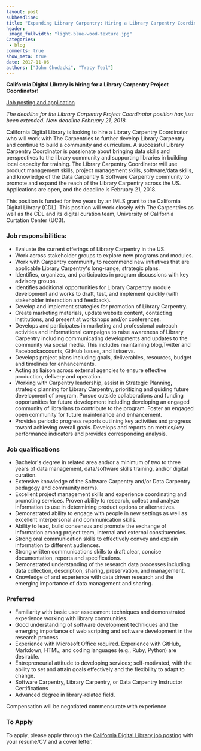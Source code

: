 ```yaml
---
layout: post
subheadline:
title: "Expanding Library Carpentry: Hiring a Library Carpentry Coordinator"
header:
 image_fullwidth: "light-blue-wood-texture.jpg"
Categories:
 - blog
comments: true
show_meta: true
date: 2017-11-06
authors: ["John Chodacki", "Tracy Teal"]
---
```


**California Digital Library is hiring for a Library Carpentry Project Coordinator!**

[Job posting and application](https://jobs.ucop.edu/applicants/jsp/shared/frameset/Frameset.jsp?time=1517594693984)

*The deadline for the Library Carpentry Project Coordinator position has just been extended. New deadline February 21, 2018.*

California Digital Library is looking to hire a Library Carpentry Coordinator who will work with The Carpentries to further develop Library Carpentry and continue to build a community and curriculum. A successful Library Carpentry Coordinator is passionate about bringing data skills and perspectives to the library community and supporting libraries in building local capacity for training. The Library Carpentry Coordinator will use product management skills, project management skills, software/data skills, and knowledge of the Data Carpentry & Software Carpentry community to promote and expand the reach of the Library Carpentry across the US. Applications are open, and the deadline is February 21, 2018.

This position is funded for two years by an IMLS grant to the California Digital Library (CDL). This position will work closely with The Carpentries as well as the CDL and its digital curation team, University of California Curtation Center (UC3).

### Job responsibilities:

- Evaluate the current offerings of Library Carpentry in the US.
- Work across stakeholder groups to explore new programs and modules.
- Work with Carpentry community to recommend new initiatives that are applicable Library Carpentry's long-range, strategic plans.
- Identifies, organizes, and participates in program discussions with key advisory groups.
- Identifies additional opportunities for Library Carpentry module development and works to draft, test, and implement quickly (with stakeholder interaction and
feedback).
- Develop and implement strategies for promotion of Library Carpentry.
- Create marketing materials, update website content, contacting institutions, and present at workshops and/or conferences.
- Develops and participates in marketing and professional outreach activities and informational campaigns to raise awareness of Library Carpentry including communicating developments and updates to the community via social media. This includes maintaining blog,Twitter and Facebookaccounts, GitHub Issues, and listservs.
- Develops project plans including goals, deliverables, resources, budget and timelines for enhancements.
- Acting as liaison across external agencies to ensure effective production, delivery and operation.
- Working with Carpentry leadership, assist in Strategic Planning, strategic planning for Library Carpentry, prioritizing and guiding future development of program. Pursue outside collaborations and funding opportunities for future development including developing an engaged community of librarians to contribute to the program. Foster an engaged open community for future maintenance and enhancement.
- Provides periodic progress reports outlining key activities and progress toward achieving overall goals. Develops and reports on metrics/key performance indicators and provides corresponding analysis.

### Job qualifications

- Bachelor's degree in related area and/or a minimum of two to three years of data management, data/software skills training, and/or digital curation.
- Extensive knowledge of the Software Carpentry and/or Data Carpentry pedagogy and community norms.
- Excellent project management skills and experience coordinating and promoting services. Proven ability to research, collect and analyze information to use in determining product options or alternatives.
- Demonstrated ability to engage with people in new settings as well as excellent interpersonal and communication skills.
- Ability to lead, build consensus and promote the exchange of information among project team, internal and external constituencies.
- Strong oral communication skills to effectively convey and explain information to different audiences.
- Strong written communications skills to draft clear, concise documentation, reports and specifications.
- Demonstrated understanding of the research data processes including data collection, description, sharing, preservation, and management.
- Knowledge of and experience with data driven research and the emerging importance of data management and sharing.

### Preferred

- Familiarity with basic user assessment techniques and demonstrated experience working with library communities.
- Good understanding of software development techniques and the emerging importance of web scripting and software development in the research process.
- Experience with Microsoft Office required. Experience with GitHub, Markdown, HTML, and coding languages (e.g., Ruby, Python) are desirable.
- Entrepreneurial attitude to developing services; self-motivated, with the ability to set and attain goals effectively and the flexibility to adapt to change.
- Software Carpentry, Library Carpentry, or Data Carpentry Instructor Certifications
- Advanced degree in library-related field.

Compensation will be negotiated commensurate with experience.

### To Apply

To apply, please apply through the [California Digital Library job posting](https://jobs.ucop.edu/applicants/Central?quickFind=60770) with your resume/CV and a cover letter.
